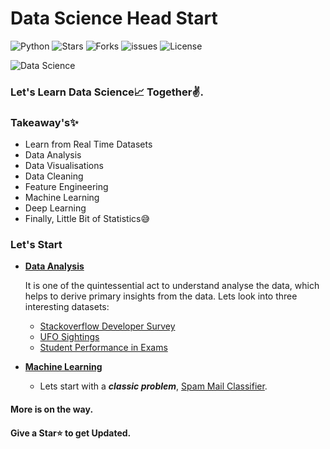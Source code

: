# Data Science Head Start

  ![Python](https://img.shields.io/badge/Python-3.6-green.svg)
  ![Stars](https://img.shields.io/github/stars/syamkakarla98/DataScience_Head_Start?color=tomato)
  ![Forks](https://img.shields.io/github/forks/syamkakarla98/DataScience_Head_Start)
  ![issues](https://img.shields.io/github/issues/syamkakarla98/DataScience_Head_Start)
  ![License](https://img.shields.io/github/license/syamkakarla98/DataScience_Head_Start)
  

![Data Science](https://secure.meetupstatic.com/photos/event/d/7/7/1/highres_482695153.jpeg)


### Let's Learn Data Science📈 Together✌.
### Takeaway's✨
  * Learn from Real Time Datasets
  * Data Analysis
  * Data Visualisations
  * Data Cleaning
  * Feature Engineering
  * Machine Learning
  * Deep Learning
  * Finally, Little Bit of Statistics😅

### Let's Start

* [**Data Analysis** ](https://github.com/syamkakarla98/DataScience_Head_Start/tree/master/DataAnalysis)

  It is one of the quintessential act to understand analyse the data, which helps to derive primary insights from the data. Lets look into three interesting datasets:
  * [Stackoverflow Developer Survey](https://github.com/syamkakarla98/DataScience_Head_Start/blob/master/DataAnalysis/Stackoverflow_Developer_Survey_Analysis.ipynb)
  * [UFO Sightings](https://github.com/syamkakarla98/DataScience_Head_Start/blob/master/DataAnalysis/UFO_Sightings.ipynb)
  * [Student Performance in Exams](https://github.com/syamkakarla98/DataScience_Head_Start/blob/master/DataAnalysis/Student_Preformance.ipynb)
  
  
* [**Machine Learning**](https://github.com/syamkakarla98/DataScience_Head_Start/tree/master/Machine_Learning)

  * Lets start with a **_classic problem_**, [Spam Mail Classifier](https://github.com/syamkakarla98/DataScience_Head_Start/blob/master/Machine_Learning/Spam_Mail_Classifier.ipynb).
#### More is on the way.
#### Give a Star⭐ to get Updated.

